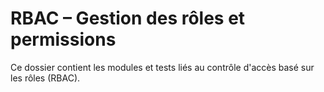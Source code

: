 # RBAC – Gestion des rôles et permissions
Ce dossier contient les modules et tests liés au contrôle d'accès basé sur les rôles (RBAC).

